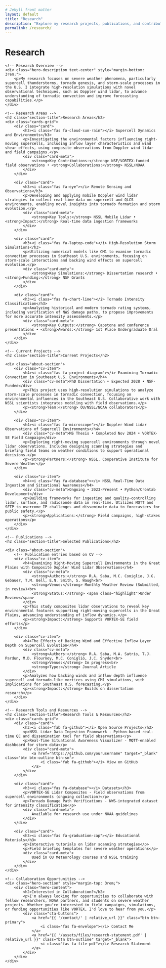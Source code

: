```yaml
---
# Jekyll front matter
layout: default
title: "Research"
description: "Explore my research projects, publications, and contributions to severe weather and atmospheric sciences"
permalink: /research/
---
```


<div class="container">
    <h1 class="page-title">Research</h1>
    
    <!-- Research Overview -->
    <div class="hero-description text-center" style="margin-bottom: 3rem;">
        <p>My research focuses on severe weather phenomena, particularly supercell thunderstorms, tornado genesis, and storm-scale processes in the U.S. I integrate high-resolution simulations with novel observational techniques, such as Doppler wind lidar, to advance understanding of tornadic convection and improve forecasting capabilities.</p>
    </div>
    
    <!-- Research Areas -->
    <h2 class="section-title">Research Areas</h2>
    <div class="cards-grid">
        <div class="card">
            <h3><i class="fas fa-cloud-sun-rain"></i> Supercell Dynamics and Environments</h3>
            <p>Investigating the environmental factors influencing right-moving supercells, including inflow layer characteristics and wind shear effects, using composite observations from Doppler wind lidar and field campaigns.</p>
            <div class="card-meta">
                <strong>Key Contributions:</strong> NSF/VORTEX-funded field observations • <strong>Collaborations:</strong> NSSL/NOAA
            </div>
        </div>
        
        <div class="card">
            <h3><i class="fas fa-eye"></i> Remote Sensing and Observations</h3>
            <p>Developing and applying mobile Doppler wind lidar strategies to collect real-time data on supercell and QLCS environments, enabling novel insights into tornado formation and storm evolution.</p>
            <div class="card-meta">
                <strong>Key Tools:</strong> NSSL Mobile Lidar • <strong>Impact:</strong> Real-time data ingestion frameworks
            </div>
        </div>
        
        <div class="card">
            <h3><i class="fas fa-laptop-code"></i> High-Resolution Storm Simulations</h3>
            <p>Utilizing numerical models like CM1 to examine tornadic convection processes in Southeast U.S. environments, focusing on storm-scale interactions and backing wind effects on supercell evolution.</p>
            <div class="card-meta">
                <strong>Key Simulations:</strong> Dissertation research • <strong>Funding:</strong> NSF Grants
            </div>
        </div>
        
        <div class="card">
            <h3><i class="fas fa-chart-line"></i> Tornado Intensity Classification</h3>
            <p>Analyzing historical and modern tornado rating systems, including verification of NWS damage paths, to propose improvements for more accurate intensity assessments.</p>
            <div class="card-meta">
                <strong>Key Outputs:</strong> Capstone and conference presentations • <strong>Awards:</strong> 1st Place Undergraduate Oral
            </div>
        </div>
    </div>
    
    <!-- Current Projects -->
    <h2 class="section-title">Current Projects</h2>
    
    <div class="about-section">
        <div class="cv-item">
            <h4><i class="fas fa-project-diagram"></i> Examining Tornadic Convection in Southeast U.S. Environments</h4>
            <div class="cv-meta">PhD Dissertation • Expected 2028 • NSF-Funded</div>
            <p>This project uses high-resolution simulations to analyze storm-scale processes in tornadic convection, focusing on environmental influences in the Southeast U.S. Collaborative work with NSSL scientists integrates modeling with field observations.</p>
            <p><strong>Team:</strong> OU/NSSL/NOAA collaborators</p>
        </div>
        
        <div class="cv-item">
            <h4><i class="fas fa-microscope"></i> Doppler Wind Lidar Observations of Supercell Environments</h4>
            <div class="cv-meta">MS Thesis • Completed Nov 2024 • VORTEX-SE Field Campaign</div>
            <p>Exploring right-moving supercell environments through novel lidar observations. Includes designing scanning strategies and briefing field teams on weather conditions to support operational decisions.</p>
            <p><strong>Partners:</strong> NSSL, Cooperative Institute for Severe Weather</p>
        </div>
        
        <div class="cv-item">
            <h4><i class="fas fa-database"></i> NSSL Real-Time Data Ingestion and Situational Awareness</h4>
            <div class="cv-meta">Ongoing • 2023-Present • Python/Crontab Development</div>
            <p>Building frameworks for ingesting and quality-controlling lidar, surface, and radiosonde data in real-time. Utilizes MQTT and SFTP to overcome IP challenges and disseminate data to forecasters for public safety.</p>
            <p><strong>Applications:</strong> Field campaigns, high-stakes operations</p>
        </div>
    </div>
    
    <!-- Publications -->
    <h2 class="section-title">Selected Publications</h2>
    
    <div class="about-section">
        <!-- Publication entries based on CV -->
        <div class="cv-item">
            <h4>Examining Right-Moving Supercell Environments in the Great Plains with Composite Doppler Wind Lidar Observations</h4>
            <div class="cv-meta">
                <strong>Authors:</strong> R.A. Saba, M.C. Coniglio, J.G. Gebauer, T.M. Bell, E.N. Smith, S. Waugh<br>
                <strong>Venue:</strong> Monthly Weather Review (Submitted, in review)<br>
                <strong>Status:</strong> <span class="highlight">Under Review</span>
            </div>
            <p>This study composites lidar observations to reveal key environmental features supporting right-moving supercells in the Great Plains, advancing understanding of inflow dynamics.</p>
            <p><strong>Impact:</strong> Supports VORTEX-SE field efforts</p>
        </div>
        
        <div class="cv-item">
            <h4>The Effects of Backing Wind and Effective Inflow Layer Depth on Supercell Evolution</h4>
            <div class="cv-meta">
                <strong>Authors:</strong> R.A. Saba, M.A. Satrio, T.J. Pardun, M.D. Flournoy, M.C. Coniglio, J.C. Snyder<br>
                <strong>Venue:</strong> In progress<br>
                <strong>Type:</strong> Journal Article
            </div>
            <p>Analyzes how backing winds and inflow depth influence supercell and tornado-like vortices using CM1 simulations, with implications for Southeast U.S. forecasting.</p>
            <p><strong>Impact:</strong> Builds on dissertation research</p>
        </div>
    </div>
    
    <!-- Research Tools and Resources -->
    <h2 class="section-title">Research Tools & Resources</h2>
    <div class="cards-grid">
        <div class="card">
            <h3><i class="fab fa-github"></i> Open Source Projects</h3>
            <p>NSSL Lidar Data Ingestion Framework - Python-based real-time QC and dissemination tool for field observations</p>
            <p>Real-Time Situational Awareness Visualizer - MQTT-enabled dashboard for storm data</p>
            <div class="card-meta">
                <a href="https://github.com/yourusername" target="_blank" class="btn btn-outline btn-sm">
                    <i class="fab fa-github"></i> View on GitHub
                </a>
            </div>
        </div>
        
        <div class="card">
            <h3><i class="fas fa-database"></i> Datasets</h3>
            <p>VORTEX-SE Lidar Composites - Field observations from supercell environments (ongoing collection)</p>
            <p>Tornado Damage Path Verifications - NWS-integrated dataset for intensity classification</p>
            <div class="card-meta">
                Available for research use under NOAA guidelines
            </div>
        </div>
        
        <div class="card">
            <h3><i class="fas fa-graduation-cap"></i> Educational Materials</h3>
            <p>Interactive tutorials on lidar scanning strategies</p>
            <p>Field briefing templates for severe weather operations</p>
            <div class="card-meta">
                Used in OU Meteorology courses and NSSL training
            </div>
        </div>
    </div>
    
    <!-- Collaboration Opportunities -->
    <div class="hero-section" style="margin-top: 3rem;">
        <div class="hero-content">
            <h2>Interested in Collaboration?</h2>
            <p>I'm always looking for opportunities to collaborate with fellow researchers, NOAA partners, and students on severe weather projects. Whether you're interested in field campaigns, simulations, or funding opportunities like VORTEX, I'd love to hear from you.</p>
            <div class="cta-buttons">
                <a href="{{ '/contact/' | relative_url }}" class="btn btn-primary">
                    <i class="fas fa-envelope"></i> Contact Me
                </a>
                <a href="{{ '/assets/files/research-statement.pdf' | relative_url }}" class="btn btn-outline" target="_blank">
                    <i class="fas fa-file-pdf"></i> Research Statement
                </a>
            </div>
        </div>
    </div>
</div>

<!-- Additional custom styles for research page -->
<style>
.btn-sm {
    padding: 0.5rem 1rem;
    font-size: 0.9rem;
}

.highlight {
    background: linear-gradient(120deg, #e74c3c 0%, #e74c3c 100%);
    color: white;
    padding: 2px 6px;
    border-radius: 4px;
    font-weight: 600;
}

/* Style for publication links and metadata */
.cv-item strong {
    color: var(--primary-color);
}

.cv-item p:last-of-type {
    font-style: italic;
    color: var(--text-light);
}
</style>